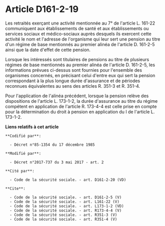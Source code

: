 # Article D161-2-19

Les retraités exerçant une activité mentionnée au 7° de l'article L. 161-22 communiquent aux établissements de santé et aux
établissements ou services sociaux et médico-sociaux auprès desquels ils exercent cette activité le nom et l'adresse de
l'organisme qui leur sert une pension au titre d'un régime de base mentionnés au premier alinéa de l'article D. 161-2-5 ainsi
que la date d'effet de cette pension. 

Lorsque les intéressés sont titulaires de pensions au titre de plusieurs régimes de base mentionnés au premier alinéa de
l'article D. 161-2-5, les informations prévues ci-dessus sont fournies pour l'ensemble des organismes concernés, en précisant
celui d'entre eux qui sert la pension correspondant à la plus longue durée d'assurance et de périodes reconnues équivalentes
au sens des articles R. 351-3 et R. 351-4. 

Pour l'application de l'alinéa précédent, lorsque la pension relève des dispositions de l'article L. 173-1-2, la durée
d'assurance au titre du régime compétent en application de l'article R. 173-4-4 est celle prise en compte pour la
détermination du droit à pension en application du I de l'article L. 173-1-2.

**Liens relatifs à cet article**

	**Codifié par**:

	  - Décret n°85-1354 du 17 décembre 1985

	**Modifié par**:

	  - Décret n°2017-737 du 3 mai 2017 - art. 2

	**Cité par**:

	  - Code de la sécurité sociale. - art. D161-2-20 (VD)

	**Cite**:

	  - Code de la sécurité sociale. - art. D161-2-5 (V)
	  - Code de la sécurité sociale. - art. L161-22 (V)
	  - Code de la sécurité sociale. - art. L173-1-2 (VD)
	  - Code de la sécurité sociale. - art. R173-4-4 (V)
	  - Code de la sécurité sociale. - art. R351-3 (V)
	  - Code de la sécurité sociale. - art. R351-4 (V)

